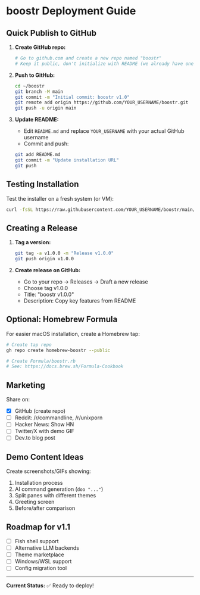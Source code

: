 # boostr Deployment Guide

## Quick Publish to GitHub

1. **Create GitHub repo:**
   ```bash
   # Go to github.com and create a new repo named "boostr"
   # Keep it public, don't initialize with README (we already have one)
   ```

2. **Push to GitHub:**
   ```bash
   cd ~/boostr
   git branch -M main
   git commit -m "Initial commit: boostr v1.0"
   git remote add origin https://github.com/YOUR_USERNAME/boostr.git
   git push -u origin main
   ```

3. **Update README:**
   - Edit `README.md` and replace `YOUR_USERNAME` with your actual GitHub username
   - Commit and push:
   ```bash
   git add README.md
   git commit -m "Update installation URL"
   git push
   ```

## Testing Installation

Test the installer on a fresh system (or VM):
```bash
curl -fsSL https://raw.githubusercontent.com/YOUR_USERNAME/boostr/main/install.sh | bash
```

## Creating a Release

1. **Tag a version:**
   ```bash
   git tag -a v1.0.0 -m "Release v1.0.0"
   git push origin v1.0.0
   ```

2. **Create release on GitHub:**
   - Go to your repo → Releases → Draft a new release
   - Choose tag v1.0.0
   - Title: "boostr v1.0.0"
   - Description: Copy key features from README

## Optional: Homebrew Formula

For easier macOS installation, create a Homebrew tap:

```bash
# Create tap repo
gh repo create homebrew-boostr --public

# Create Formula/boostr.rb
# See: https://docs.brew.sh/Formula-Cookbook
```

## Marketing

Share on:
- [x] GitHub (create repo)
- [ ] Reddit: /r/commandline, /r/unixporn
- [ ] Hacker News: Show HN
- [ ] Twitter/X with demo GIF
- [ ] Dev.to blog post

## Demo Content Ideas

Create screenshots/GIFs showing:
1. Installation process
2. AI command generation (`doo "..."`)
3. Split panes with different themes
4. Greeting screen
5. Before/after comparison

## Roadmap for v1.1

- [ ] Fish shell support
- [ ] Alternative LLM backends
- [ ] Theme marketplace
- [ ] Windows/WSL support
- [ ] Config migration tool

---

**Current Status:** ✅ Ready to deploy!
